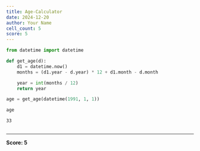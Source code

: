 ```yaml
---
title: Age-Calculator
date: 2024-12-20
author: Your Name
cell_count: 5
score: 5
---
```


```python
from datetime import datetime
```


```python
def get_age(d):
    d1 = datetime.now()
    months = (d1.year - d.year) * 12 + d1.month - d.month

    year = int(months / 12)
    return year
```


```python
age = get_age(datetime(1991, 1, 1))
```


```python
age
```




    33




```python

```


---
**Score: 5**
